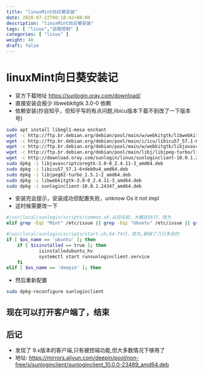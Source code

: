 ```yaml
--- 
title: "linuxMint向日葵安装"
date: 2020-07-22T00:18:42+08:00
description: "linuxMint向日葵安装"
tags: [ "linux","远程控制" ]
categories: [ "linux" ]
weight: 40
draft: false
---
```


# linuxMint向日葵安装记
- 官方下载地址 https://sunlogin.oray.com/download/
- 直接安装会报少 libwebkitgtk 3.0-0 依赖
- 依赖安装(抄自知乎，但知乎写的有点问题,libicu版本下载不到改了一下版本号)
```sh
sudo apt install libegl1-mesa enchant
wget -c http://ftp.br.debian.org/debian/pool/main/w/webkitgtk/libwebkitgtk-3.0-0_2.4.11-3_amd64.deb
wget -c http://ftp.br.debian.org/debian/pool/main/i/icu/libicu57_57.1-6+deb9u4_amd64.deb
wget -c http://ftp.br.debian.org/debian/pool/main/w/webkitgtk/libjavascriptcoregtk-3.0-0_2.4.11-3_amd64.deb
wget -c http://ftp.br.debian.org/debian/pool/main/libj/libjpeg-turbo/libjpeg62-turbo_1.5.1-2_amd64.deb
wget -c http://download.oray.com/sunlogin/linux/sunloginclient-10.0.1.24347_amd64.deb
sudo dpkg -i libjavascriptcoregtk-3.0-0_2.4.11-3_amd64.deb
sudo dpkg -i libicu57_57.1-6+deb9u4_amd64.deb
sudo dpkg -i libjpeg62-turbo_1.5.1-2_amd64.deb
sudo dpkg -i libwebkitgtk-3.0-0_2.4.11-3_amd64.deb
sudo dpkg -i sunloginclient-10.0.1.24347_amd64.deb
```
- 安装完会提示，安装成功但配置失败，unknow Os it not impl
- 这时候需要改一下 
```sh
#/usr/local/sunlogin/scripts/common.sh,从后往前，大概在56行，改为
elif grep -Eqi "Mint" /etc/issue || grep -Eqi "Ubuntu" /etc/issue || grep -Eq "Ubuntu" /etc/*-release; then
```
```sh
#/usr/local/sunlogin/scripts/start.sh,64-74行，改为,删掉了几行多余的
if [ $os_name == 'ubuntu' ]; then
	if [ $isinstalled == true ]; then
			isinstalledubuntu_hv
			systemctl start runsunloginclient.service
	fi
elif [ $os_name == 'deepin' ]; then
```
- 然后重新配置
```sh
sudo dpkg-reconfigure sunloginclient 
```

## 现在可以打开客户端了，结束

## 后记
- 发现了 9.x版本的客户端,只有被控端功能,但大多数情况下够用了
- 地址: https://mirrors.aliyun.com/deepin/pool/non-free/s/sunloginclient/sunloginclient_10.0.0-23489_amd64.deb 
